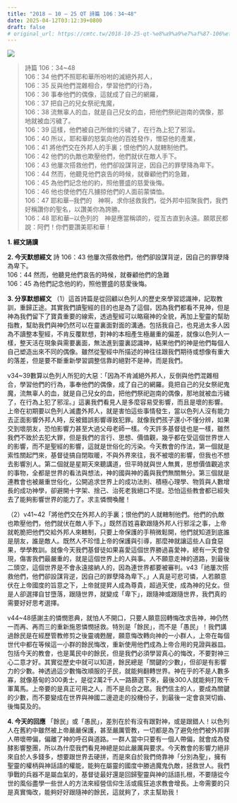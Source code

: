 ```yaml
---
title: "2018 – 10 – 25 QT 詩篇 106：34~48"
date: 2025-04-12T03:12:39+0800
draft: false
# original_url: https://cmtc.tw/2018-10-25-qt-%e8%a9%a9%e7%af%87-106%ef%bc%9a3448
---
```


![](/images/qt.jpg)
> 詩篇 106：34\~48  
> 106：34 他們不照耶和華所吩咐的滅絕外邦人，  
> 106：35 反與他們混雜相合，學習他們的行為，  
> 106：36 事奉他們的偶像，這就成了自己的網羅，  
> 106：37 把自己的兒女祭祀鬼魔，  
> 106：38 流無辜人的血，就是自己兒女的血，把他們祭祀迦南的偶像，那地就被血污穢了。  
> 106：39 這樣，他們被自己所做的污穢了，在行為上犯了邪淫。  
> 106：40 所以，耶和華的怒氣向他的百姓發作，憎惡他的產業，  
> 106：41 將他們交在外邦人的手裏；恨他們的人就轄制他們。  
> 106：42 他們的仇敵也欺壓他們，他們就伏在敵人手下。  
> 106：43 他屢次搭救他們，他們卻設謀背逆，因自己的罪孽降為卑下。  
> 106：44 然而，他聽見他們哀告的時候，就眷顧他們的急難，  
> 106：45 為他們記念他的約，照他豐盛的慈愛後悔。  
> 106：46 他也使他們在凡擄掠他們的人面前蒙憐恤。  
> 106：47 耶和華─我們的　神啊，求你拯救我們，從外邦中招聚我們，我們好稱讚你的聖名，以讚美你為誇勝。  
> 106：48 耶和華─以色列的　神是應當稱頌的，從亙古直到永遠。願眾民都說：阿們！你們要讚美耶和華！

**1. 經文誦讀**

**2.  今天默想經文**
詩 106：43 他屢次搭救他們，他們卻設謀背逆，因自己的罪孽降為卑下。  
106：44 然而，他聽見他們哀告的時候，就眷顧他們的急難  
106：45 為他們記念他的約，照他豐盛的慈愛後悔。

**3. 分享默想經文**
（1）這首詩篇是從回顧以色列人的歷史來學習認識神，記取教訓，重歸正途。其實我們讀聖經的目的也是為了這個，因為我們都看不見神，但是神為我們留下了寶貴重要的線索，透過聖經可以略窺神的全貌，再加上聖靈的幫助指教，幫助我們與神仍然可以在靈裏面對面的溝通。包括我自己，也見過太多人因為不讀整本聖經，不肯反覆默想，對神的本相產生極嚴重的偏差，就像以色列人一樣，整天活在現象與需要裏面，無法進到靈裏認識神，結果他們的神是他們每個人自己塑造出來不同的偶像。雖然從聖經中所描述的神往往跟我們期待或想像有重大的落差，但是要不斷重新學習調整信靠的絕對不是神，而是我們。

v34\~39數算以色列人所犯的大惡：「因為不肯滅絕外邦人，反倒與他們混雜相合，學習他們的行為，事奉他們的偶像，成了自己的網羅。竟把自己的兒女祭祀鬼魔，流無辜人的血，就是自己兒女的血，把他們祭祀迦南的偶像，那地就被血污穢了，在行為上犯了邪淫。」這裏我們看見人是多麼容易受影響，而且是壞的影響。上帝在初期要以色列人滅盡外邦人，就是害怕這些事情發生，當以色列人沒有能力去正面影響外邦人時，反被錯誤影響導致犯罪。就像我們孩子還小不懂分辨，如果交到壞朋友，恐怕影響力甚至大過父母老師一樣。今天許多基督徒也是一樣，雖然我們不致於去犯大罪，但是我們的言行、思想、價值觀，幾乎都在受這個世界世人的影響，而不是聖經的影響，這就是世俗化的污染。今天教會的作法，第一個就是索性關起門來，基督徒搞自閉取暖，不與外界來往，我不被壞的影響，但我也不想去影響別人。第二個就是星期天來聽講道，但平時就與世人無異，思想價值觀追求的事物，全都是世界的看法與想法，神的國與神的義與我們無關無分。第三個就是連教會也被嚴重世俗化，公開追求世界上的成功法則、積極心理學、物質與人數增長的成功神學，卻避開十字架、捨己、治死老我絕口不提。恐怕這些教會都已經失去了能夠影響世界的能力了。求主憐憫喚醒！

（2）v41\~42「將他們交在外邦人的手裏；恨他們的人就轄制他們。他們的仇敵也欺壓他們，他們就伏在敵人手下。」既然百姓喜歡跟隨外邦人行邪淫之事，上帝就乾脆把他們交給外邦人來轄制，只要上帝保護的手稍微鬆開，他們就知道到底誰是朋友，誰是敵人。既然人不珍惜上帝的保護與引導，那麼神就讓這些人自食惡果，學學教訓。就像今天我們基督徒如果喜愛這個世界勝過喜愛神，總有一天會發現，傷害我們最嚴重的，就是這個世界上的人與事。人不願意走神的道路，到最後二頭空，這個世界是不會永遠接納人的，因為連世界都要被審判。v43「祂屢次搭救他們，他們卻設謀背逆，因自己的罪孽降為卑下。」人真是可悲可憐，人若願意伏在上帝國度的旨意之下，上帝就提昇人成為尊貴，超過天使，成為神的兒女。但是人卻選擇自甘墮落，跟隨世界，就變成「卑下」，跟隨神或跟隨世界，我們真的需要好好思考選擇。

v44\~48感謝主的憐憫恩典，就怕人不開口，只要人願意回轉悔改求告神，神仍然一而再、再而三的重新施恩憐憫拯救。特別是「餘民」，而不是「愚民」！我們講過餘民是在經歷管教修剪之後靈魂甦醒，願意悔改轉向神的一小群人，上帝在每個世代中都在等候這一小群的餘民悔改，重新使用他們成為上帝合用的見證與器皿。包括今天的教會，也是萬民中的餘民，但是我們必須學習真心的悔改，不要對神三心二意才好。其實從歷史中就可以知道，餘民總是「關鍵的少數」，但卻是有影響力的少數。神透過這少數悔改順服的子民，就能夠翻轉世界。神在乎的不是人數多寡，就像基甸的300勇士，是從2萬2千人一路篩選下來，最後300人就能夠打敗千軍萬馬。上帝要的是真正可用之人，而不是烏合之眾。我們信主的人，要成為關鍵的少數，而不要變成在世界與神國二邊遊走的投機份子，到最後一定會哀哭切齒、後悔莫及的。

**4. 今天的回應**
「餘民」或「愚民」，差別在於有沒有跟對神，或是跟錯人！以色列人在舊約中雖然被上帝嚴嚴保護，甚至嚴厲管教，一切都是為了避免他們被外邦罪人帶壞帶偏，偏離了神的呼召與道路。一群人當中只要有一個人帶偏，就會成為發酵影響整團，所以為什麼我們看見神總是如此嚴厲與要求。今天教會的影響力絕非來自於人多錢多，想要跟世界去硬拼，而是來自於我們倚靠神「分別為聖」，擁有聖靈的權柄與神話語的權能，能夠在屬靈的國度中勝過魔鬼仇敵，拯救世人。我們爭戰的兵器不是屬血氣的，基督徒最好還是回歸聖靈與神的話語扎根，不要隨從今世的風俗盡學一些世人的方法來經營信仰生活或瘋狂追求教會增長。上帝需要的只是真實悔改，能夠好好跟隨神的餘民，這就夠了，求主幫助我！

